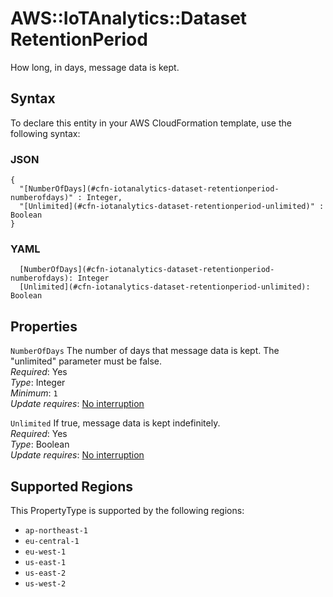# AWS::IoTAnalytics::Dataset RetentionPeriod<a name="aws-properties-iotanalytics-dataset-retentionperiod"></a>

How long, in days, message data is kept\.

## Syntax<a name="aws-properties-iotanalytics-dataset-retentionperiod-syntax"></a>

To declare this entity in your AWS CloudFormation template, use the following syntax:

### JSON<a name="aws-properties-iotanalytics-dataset-retentionperiod-syntax.json"></a>

```
{
  "[NumberOfDays](#cfn-iotanalytics-dataset-retentionperiod-numberofdays)" : Integer,
  "[Unlimited](#cfn-iotanalytics-dataset-retentionperiod-unlimited)" : Boolean
}
```

### YAML<a name="aws-properties-iotanalytics-dataset-retentionperiod-syntax.yaml"></a>

```
  [NumberOfDays](#cfn-iotanalytics-dataset-retentionperiod-numberofdays): Integer
  [Unlimited](#cfn-iotanalytics-dataset-retentionperiod-unlimited): Boolean
```

## Properties<a name="aws-properties-iotanalytics-dataset-retentionperiod-properties"></a>

`NumberOfDays`  <a name="cfn-iotanalytics-dataset-retentionperiod-numberofdays"></a>
The number of days that message data is kept\. The "unlimited" parameter must be false\.  
*Required*: Yes  
*Type*: Integer  
*Minimum*: `1`  
*Update requires*: [No interruption](https://docs.aws.amazon.com/AWSCloudFormation/latest/UserGuide/using-cfn-updating-stacks-update-behaviors.html#update-no-interrupt)

`Unlimited`  <a name="cfn-iotanalytics-dataset-retentionperiod-unlimited"></a>
If true, message data is kept indefinitely\.  
*Required*: Yes  
*Type*: Boolean  
*Update requires*: [No interruption](https://docs.aws.amazon.com/AWSCloudFormation/latest/UserGuide/using-cfn-updating-stacks-update-behaviors.html#update-no-interrupt)

## Supported Regions

This PropertyType is supported by the following regions:

- `ap-northeast-1`
- `eu-central-1`
- `eu-west-1`
- `us-east-1`
- `us-east-2`
- `us-west-2`
